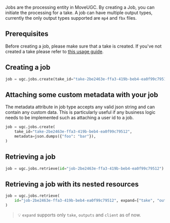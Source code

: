 Jobs are the processing entity in MoveUGC. By creating a Job, you can initiate the processing for a take.
A job can have multiple output types, currently the only output types supported are `mp4` and `fbx` files.

## Prerequisites

Before creating a job, please make sure that a take is created. If you've not created a take please refer to [this usage guide](/move-ugc-python/latest/getting-started/usage/take/).

## Creating a job

```python
job = ugc.jobs.create(take_id="take-2be2463e-ffa3-419b-beb4-ea0f99c79512")
```

## Attaching some custom metadata with your job

The metadata attribute in job type accepts any valid json string and can contain any custom data. This is particularly useful if any business logic needs to be implemented such as attaching a user id to a job.

```python
job = ugc.jobs.create(
    take_id="take-2be2463e-ffa3-419b-beb4-ea0f99c79512",
    metadata=json.dumps({"foo": "bar"}),
)
```

## Retrieving a job

```python
job = ugc.jobs.retrieve(id="job-2be2463e-ffa3-419b-beb4-ea0f99c79512")
```

## Retrieving a job with its nested resources

```python
job = ugc.jobs.retrieve(
    id="job-2be2463e-ffa3-419b-beb4-ea0f99c79512", expand=["take", "outputs", "client"]
)
```

> 💡 `expand` supports only `take`, `outputs` and `client` as of now.
